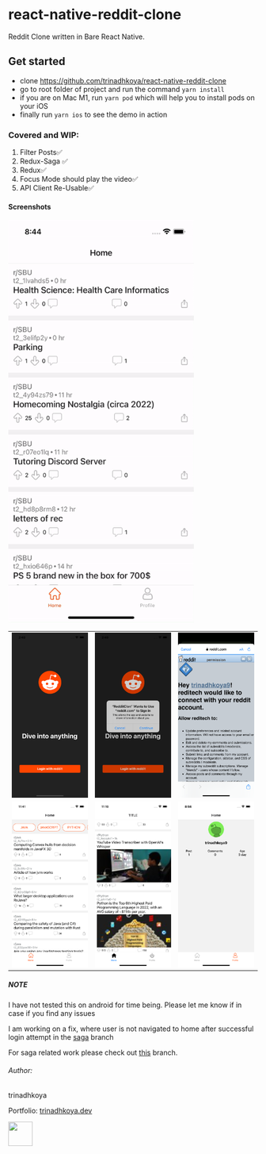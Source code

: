 
# react-native-reddit-clone
Reddit Clone written in Bare React Native.
## Get started
* clone https://github.com/trinadhkoya/react-native-reddit-clone
* go to root folder of project and run the command `yarn install`
* if you are on Mac M1, run `yarn pod` which will help you to install pods on your iOS
* finally run `yarn ios` to see the demo in action


### Covered and WIP:
1. Filter Posts‍✅
2. Redux-Saga ✅
3. Redux✅ 
4. Focus Mode should play the video✅ 
5. API Client Re-Usable✅


#### Screenshots

<table>
  <tr>
  <img src="./demo/demo.gif" width="375" height="812" />
  <tr>
  <tr>
    <td><img src="./demo/1.png" width="300"></td>
    <td><img src="./demo/2.png" width="300"></td>
    <td><img src="./demo/3.png" width="300"></td>
  <tr>
  <tr>
    <td><img src="./demo/4.png" width="300"></td>
    <td><img src="./demo/5.png" width="300"></td>
    <td><img src="./demo/6.png" width="300"></td>
  <tr>

</table>


##### NOTE
I have not tested this on android for time being. Please let me know if in case if you find any issues

I am working on a fix, where user is not navigated to home after successful login attempt in the [saga](https://github.com/trinadhkoya/react-native-reddit-clone/tree/feature/with-saga
) branch 

For saga related work please check out [this](https://github.com/trinadhkoya/react-native-reddit-clone/tree/feature/with-saga
) branch. 

###### Author:
trinadhkoya

Portfolio: <a href='https://trinadhkoya.dev'>trinadhkoya.dev</a>
<td>
<img src="https://avatars.githubusercontent.com/u/9527766?v=4" width="49" height="49">
</td>
